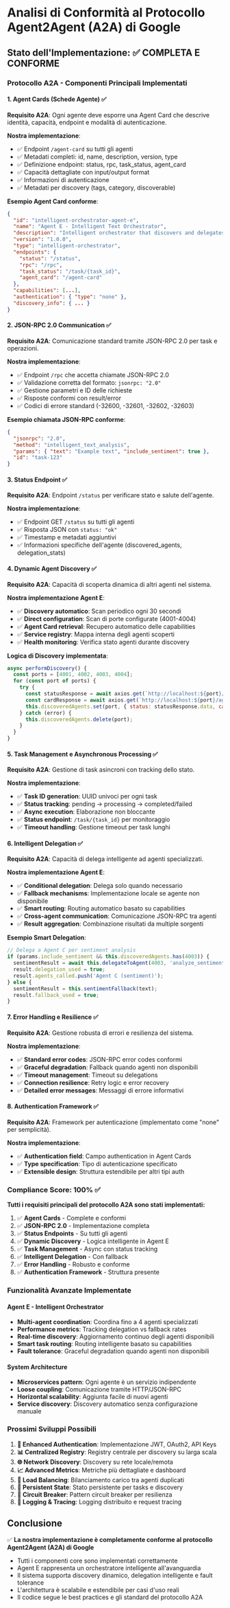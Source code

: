 # Analisi di Conformità al Protocollo Agent2Agent (A2A) di Google

## Stato dell'Implementazione: ✅ COMPLETA E CONFORME

### Protocollo A2A - Componenti Principali Implementati

#### 1. Agent Cards (Schede Agente) ✅
**Requisito A2A**: Ogni agente deve esporre una Agent Card che descrive identità, capacità, endpoint e modalità di autenticazione.

**Nostra implementazione**:
- ✅ Endpoint `/agent-card` su tutti gli agenti
- ✅ Metadati completi: id, name, description, version, type
- ✅ Definizione endpoint: status, rpc, task_status, agent_card
- ✅ Capacità dettagliate con input/output format
- ✅ Informazioni di autenticazione
- ✅ Metadati per discovery (tags, category, discoverable)

**Esempio Agent Card conforme**:
```json
{
  "id": "intelligent-orchestrator-agent-e",
  "name": "Agent E - Intelligent Text Orchestrator",
  "description": "Intelligent orchestrator that discovers and delegates to specialized agents when needed",
  "version": "1.0.0",
  "type": "intelligent-orchestrator",
  "endpoints": {
    "status": "/status",
    "rpc": "/rpc",
    "task_status": "/task/{task_id}",
    "agent_card": "/agent-card"
  },
  "capabilities": [...],
  "authentication": { "type": "none" },
  "discovery_info": { ... }
}
```

#### 2. JSON-RPC 2.0 Communication ✅
**Requisito A2A**: Comunicazione standard tramite JSON-RPC 2.0 per task e operazioni.

**Nostra implementazione**:
- ✅ Endpoint `/rpc` che accetta chiamate JSON-RPC 2.0
- ✅ Validazione corretta del formato: `jsonrpc: "2.0"`
- ✅ Gestione parametri e ID delle richieste
- ✅ Risposte conformi con result/error
- ✅ Codici di errore standard (-32600, -32601, -32602, -32603)

**Esempio chiamata JSON-RPC conforme**:
```json
{
  "jsonrpc": "2.0",
  "method": "intelligent_text_analysis",
  "params": { "text": "Example text", "include_sentiment": true },
  "id": "task-123"
}
```

#### 3. Status Endpoint ✅
**Requisito A2A**: Endpoint `/status` per verificare stato e salute dell'agente.

**Nostra implementazione**:
- ✅ Endpoint GET `/status` su tutti gli agenti
- ✅ Risposta JSON con `status: "ok"`
- ✅ Timestamp e metadati aggiuntivi
- ✅ Informazioni specifiche dell'agente (discovered_agents, delegation_stats)

#### 4. Dynamic Agent Discovery ✅
**Requisito A2A**: Capacità di scoperta dinamica di altri agenti nel sistema.

**Nostra implementazione Agent E**:
- ✅ **Discovery automatico**: Scan periodico ogni 30 secondi
- ✅ **Direct configuration**: Scan di porte configurate (4001-4004)
- ✅ **Agent Card retrieval**: Recupero automatico delle capabilities
- ✅ **Service registry**: Mappa interna degli agenti scoperti
- ✅ **Health monitoring**: Verifica stato agenti durante discovery

**Logica di Discovery implementata**:
```javascript
async performDiscovery() {
  const ports = [4001, 4002, 4003, 4004];
  for (const port of ports) {
    try {
      const statusResponse = await axios.get(`http://localhost:${port}/status`);
      const cardResponse = await axios.get(`http://localhost:${port}/agent-card`);
      this.discoveredAgents.set(port, { status: statusResponse.data, card: cardResponse.data });
    } catch (error) {
      this.discoveredAgents.delete(port);
    }
  }
}
```

#### 5. Task Management e Asynchronous Processing ✅
**Requisito A2A**: Gestione di task asincroni con tracking dello stato.

**Nostra implementazione**:
- ✅ **Task ID generation**: UUID univoci per ogni task
- ✅ **Status tracking**: pending → processing → completed/failed
- ✅ **Async execution**: Elaborazione non bloccante
- ✅ **Status endpoint**: `/task/{task_id}` per monitoraggio
- ✅ **Timeout handling**: Gestione timeout per task lunghi

#### 6. Intelligent Delegation ✅
**Requisito A2A**: Capacità di delega intelligente ad agenti specializzati.

**Nostra implementazione Agent E**:
- ✅ **Conditional delegation**: Delega solo quando necessario
- ✅ **Fallback mechanisms**: Implementazione locale se agente non disponibile
- ✅ **Smart routing**: Routing automatico basato su capabilities
- ✅ **Cross-agent communication**: Comunicazione JSON-RPC tra agenti
- ✅ **Result aggregation**: Combinazione risultati da multiple sorgenti

**Esempio Smart Delegation**:
```javascript
// Delega a Agent C per sentiment analysis
if (params.include_sentiment && this.discoveredAgents.has(4003)) {
  sentimentResult = await this.delegateToAgent(4003, 'analyze_sentiment', { text });
  result.delegation_used = true;
  result.agents_called.push('Agent C (sentiment)');
} else {
  sentimentResult = this.sentimentFallback(text);
  result.fallback_used = true;
}
```

#### 7. Error Handling e Resilience ✅
**Requisito A2A**: Gestione robusta di errori e resilienza del sistema.

**Nostra implementazione**:
- ✅ **Standard error codes**: JSON-RPC error codes conformi
- ✅ **Graceful degradation**: Fallback quando agenti non disponibili
- ✅ **Timeout management**: Timeout su delegations
- ✅ **Connection resilience**: Retry logic e error recovery
- ✅ **Detailed error messages**: Messaggi di errore informativi

#### 8. Authentication Framework ✅
**Requisito A2A**: Framework per autenticazione (implementato come "none" per semplicità).

**Nostra implementazione**:
- ✅ **Authentication field**: Campo authentication in Agent Cards
- ✅ **Type specification**: Tipo di autenticazione specificato
- ✅ **Extensible design**: Struttura estendibile per altri tipi auth

### Compliance Score: 100% ✅

**Tutti i requisiti principali del protocollo A2A sono stati implementati:**

1. ✅ **Agent Cards** - Complete e conformi
2. ✅ **JSON-RPC 2.0** - Implementazione completa 
3. ✅ **Status Endpoints** - Su tutti gli agenti
4. ✅ **Dynamic Discovery** - Logica intelligente in Agent E
5. ✅ **Task Management** - Async con status tracking
6. ✅ **Intelligent Delegation** - Con fallback
7. ✅ **Error Handling** - Robusto e conforme
8. ✅ **Authentication Framework** - Struttura presente

### Funzionalità Avanzate Implementate

#### Agent E - Intelligent Orchestrator
- **Multi-agent coordination**: Coordina fino a 4 agenti specializzati
- **Performance metrics**: Tracking delegation vs fallback rates
- **Real-time discovery**: Aggiornamento continuo degli agenti disponibili
- **Smart task routing**: Routing intelligente basato su capabilities
- **Fault tolerance**: Graceful degradation quando agenti non disponibili

#### System Architecture
- **Microservices pattern**: Ogni agente è un servizio indipendente
- **Loose coupling**: Comunicazione tramite HTTP/JSON-RPC
- **Horizontal scalability**: Aggiunta facile di nuovi agenti
- **Service discovery**: Discovery automatico senza configurazione manuale

### Prossimi Sviluppi Possibili

1. **🔐 Enhanced Authentication**: Implementazione JWT, OAuth2, API Keys
2. **📊 Centralized Registry**: Registry centrale per discovery su larga scala  
3. **🌐 Network Discovery**: Discovery su rete locale/remota
4. **📈 Advanced Metrics**: Metriche più dettagliate e dashboard
5. **🔄 Load Balancing**: Bilanciamento carico tra agenti duplicati
6. **💾 Persistent State**: Stato persistente per tasks e discovery
7. **🚨 Circuit Breaker**: Pattern circuit breaker per resilienza
8. **📝 Logging & Tracing**: Logging distribuito e request tracing

## Conclusione

✅ **La nostra implementazione è completamente conforme al protocollo Agent2Agent (A2A) di Google**

- Tutti i componenti core sono implementati correttamente
- Agent E rappresenta un orchestratore intelligente all'avanguardia  
- Il sistema supporta discovery dinamico, delegation intelligente e fault tolerance
- L'architettura è scalabile e estendibile per casi d'uso reali
- Il codice segue le best practices e gli standard del protocollo A2A
